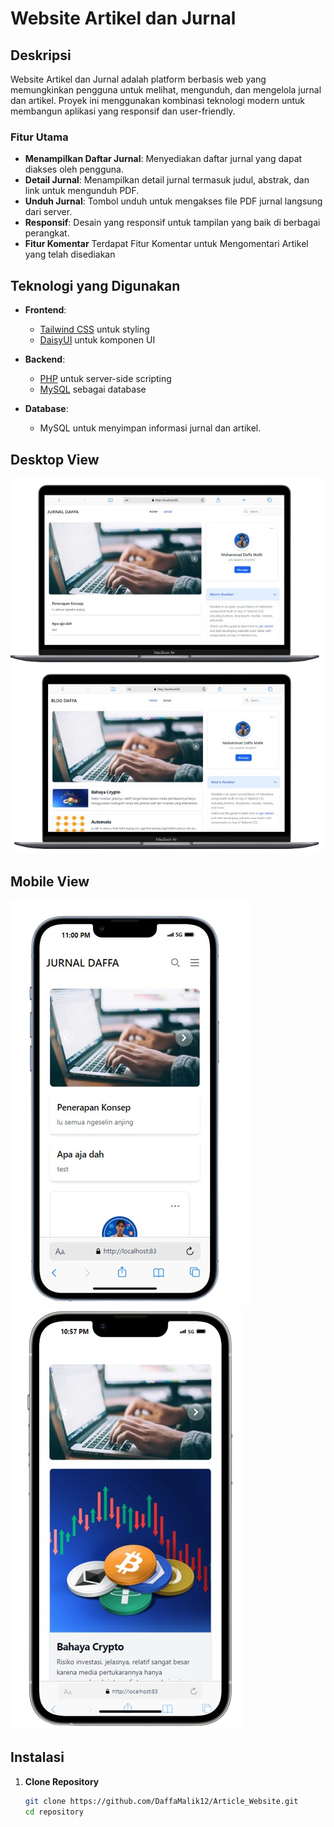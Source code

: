 # Website Artikel dan Jurnal

## Deskripsi

Website Artikel dan Jurnal adalah platform berbasis web yang memungkinkan pengguna untuk melihat, mengunduh, dan mengelola jurnal dan artikel. Proyek ini menggunakan kombinasi teknologi modern untuk membangun aplikasi yang responsif dan user-friendly.

### Fitur Utama

- **Menampilkan Daftar Jurnal**: Menyediakan daftar jurnal yang dapat diakses oleh pengguna.
- **Detail Jurnal**: Menampilkan detail jurnal termasuk judul, abstrak, dan link untuk mengunduh PDF.
- **Unduh Jurnal**: Tombol unduh untuk mengakses file PDF jurnal langsung dari server.
- **Responsif**: Desain yang responsif untuk tampilan yang baik di berbagai perangkat.
- **Fitur Komentar** Terdapat Fitur Komentar untuk Mengomentari Artikel yang telah disediakan

## Teknologi yang Digunakan

- **Frontend**:

  - [Tailwind CSS](https://tailwindcss.com/) untuk styling
  - [DaisyUI](https://daisyui.com/) untuk komponen UI

- **Backend**:

  - [PHP](https://www.php.net/) untuk server-side scripting
  - [MySQL](https://www.mysql.com/) sebagai database

- **Database**:
  - MySQL untuk menyimpan informasi jurnal dan artikel.

## Desktop View

![Gambar Desktop](Frontend/assets/dekstop%201.png)
![Gambar Desktop 2](Frontend/assets/dekstop%202.png)

## Mobile View

![Gambar Mobile](Frontend/assets/mobile%201.png)
![Gambar Mobile 2](Frontend/assets/mobile%202.png)

## Instalasi

1. **Clone Repository**

   ```bash
   git clone https://github.com/DaffaMalik12/Article_Website.git
   cd repository


   ```
